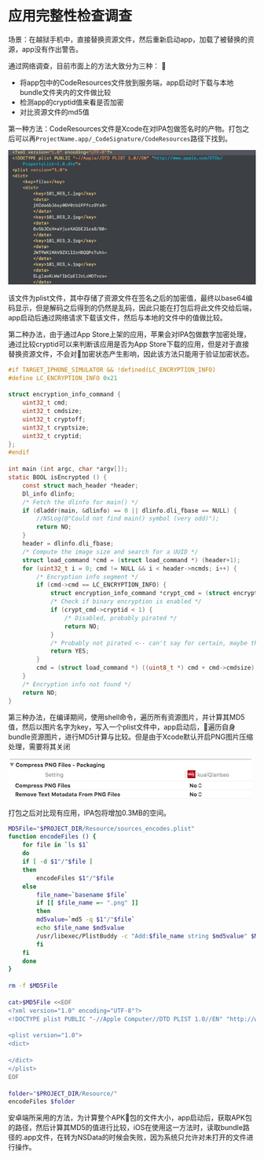 # 应用完整性检查调查

场景：在越狱手机中，直接替换资源文件，然后重新启动app，加载了被替换的资源，app没有作出警告。

通过网络调查，目前市面上的方法大致分为三种：

* 将app包中的CodeResources文件放到服务端，app启动时下载与本地bundle文件夹内的文件做比较
* 检测app的cryptid值来看是否加密
* 对比资源文件的md5值

第一种方法：CodeResources文件是Xcode在对IPA包做签名时的产物。打包之后可以再`ProjectName.app/_CodeSignature/CodeResources`路径下找到。

![CodeResource](../img/codeResource.png)

该文件为plist文件，其中存储了资源文件在签名之后的加密值，最终以base64编码显示，但是解码之后得到的仍然是乱码，因此只能在打包后将此文件交给后端，app启动后通过网络请求下载该文件，然后与本地的文件中的值做比较。

第二种办法，由于通过App Store上架的应用，苹果会对IPA包做数字加密处理，通过比较cryptid可以来判断该应用是否为App Store下载的应用，但是对于直接替换资源文件，不会对加密状态产生影响，因此该方法只能用于验证加密状态。

```c
#if TARGET_IPHONE_SIMULATOR && !defined(LC_ENCRYPTION_INFO)
#define LC_ENCRYPTION_INFO 0x21

struct encryption_info_command {
    uint32_t cmd;
    uint32_t cmdsize;
    uint32_t cryptoff;
    uint32_t cryptsize;
    uint32_t cryptid;
};
#endif

int main (int argc, char *argv[]);
static BOOL isEncrypted () {
    const struct mach_header *header;
    Dl_info dlinfo;
    /* Fetch the dlinfo for main() */
    if (dladdr(main, &dlinfo) == 0 || dlinfo.dli_fbase == NULL) {
        //NSLog(@"Could not find main() symbol (very odd)");
        return NO;
    }
    header = dlinfo.dli_fbase;
    /* Compute the image size and search for a UUID */
    struct load_command *cmd = (struct load_command *) (header+1);
    for (uint32_t i = 0; cmd != NULL && i < header->ncmds; i++) {
        /* Encryption info segment */
        if (cmd->cmd == LC_ENCRYPTION_INFO) {
            struct encryption_info_command *crypt_cmd = (struct encryption_info_command *) cmd;
            /* Check if binary encryption is enabled */
            if (crypt_cmd->cryptid < 1) {
                /* Disabled, probably pirated */
                return NO;
            }
            /* Probably not pirated <-- can't say for certain, maybe theres a way around it */
            return YES;
        }
        cmd = (struct load_command *) ((uint8_t *) cmd + cmd->cmdsize);
    }
    /* Encryption info not found */
    return NO;
}
```

第三种办法，在编译期间，使用shell命令，遍历所有资源图片，并计算其MD5值，然后以图片名字为key，写入一个plist文件中，app启动后，遍历自身bundle资源图片，进行MD5计算与比较。但是由于Xcode默认开启PNG图片压缩处理，需要将其关闭

![compressPNG](../img/compressPNG.jpg)

打包之后对比现有应用，IPA包将增加0.3MB的空间。

```sh
MD5File="$PROJECT_DIR/Resource/sources_encodes.plist"
function encodeFiles () {
    for file in `ls $1`
    do
    if [ -d $1"/"$file ]
    then
        encodeFiles $1"/"$file
    else
        file_name=`basename $file`
        if [[ $file_name =~ ".png" ]]
        then
        md5value=`md5 -q $1"/"$file`
        echo $file_name $md5value
        /usr/libexec/PlistBuddy -c "Add:$file_name string $md5value" $MD5File
        fi
    fi
    done
}

rm -f $MD5File

cat>$MD5File <<EOF
<?xml version="1.0" encoding="UTF-8"?>
<!DOCTYPE plist PUBLIC "-//Apple Computer//DTD PLIST 1.0//EN" "http://www.apple.com/DTDs/PropertyList-1.0.dtd">

<plist version="1.0">
<dict>

</dict>
</plist>
EOF

folder="$PROJECT_DIR/Resource/"
encodeFiles $folder
```

安卓端所采用的方法，为计算整个APK包的文件大小，app启动后，获取APK包的路径，然后计算其MD5的值进行比较，iOS在使用这一方法时，读取bundle路径的.app文件，在转为NSData的时候会失败，因为系统只允许对未打开的文件进行操作。